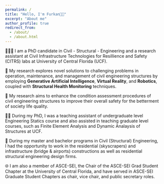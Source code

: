 ```yaml
---
permalink: /
title: "Hello, I'm Furkan👋🏼"
excerpt: "About me"
author_profile: true
redirect_from: 
  - /about/
  - /about.html
---
```



👨🏻‍💻 I am a PhD candidate in Civil - Structural - Engineering and a research assistant at Civil Infrastructure Technologies for Resillience and Safety (CITRS) labs at University of Central Florida (UCF).

📖 My research explores novel solutions to challenging problems in operation, maintenance, and management of civil engineering structures by employing **Generative Artificial Intelligence**, **Virtual Reality**, and **Robotics**, coupled with **Structural Health Monitoring** techniques.

🎯 My research aims to enhance the condition assessment procedures of civil engineering structures to improve their overall safety for the betterment of society life quality.

👨‍🏫 During my PhD, I was a teaching assistant of undergraduate level Engineering Statics course and also assisted in teaching graduate level courses, such as Finite Element Analysis and Dynamic Analaysis of Structures at UCF.

👷 During my master and bachelor programs in Civil (Structural) Engineering, I had the opportunity to work in the residential (skyscrapers) and infrastructure (bridge & airports) constructions as well as residential structural engineering design firms.

🌐 I am also a member of ASCE-SEI, the Chair of the ASCE-SEI Grad Student Chapter at the University of Central Florida, and have served in ASCE-SEI Graduate Student Chapters as chair, vice chair, and public secretary roles.

